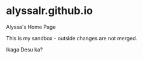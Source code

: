 # alyssalr.github.io
Alyssa's Home Page


This is my sandbox - outside changes are not merged.

Ikaga Desu ka?
